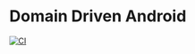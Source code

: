 # Domain Driven Android

[![CI](https://github.com/Maruchin1/domain-driven-android/actions/workflows/ci-workflow.yml/badge.svg)](https://github.com/Maruchin1/domain-driven-android/actions/workflows/ci-workflow.yml)
